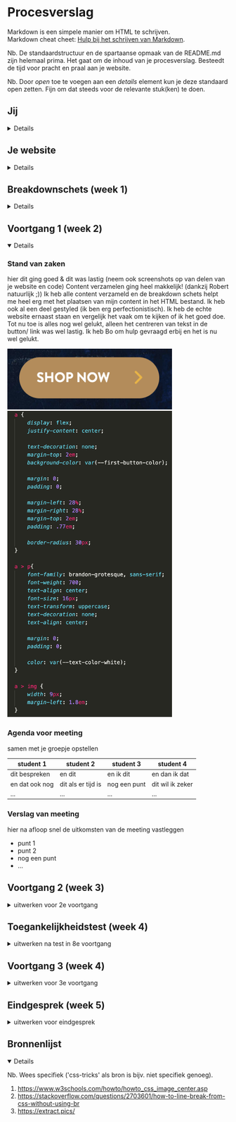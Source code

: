# Procesverslag
Markdown is een simpele manier om HTML te schrijven.  
Markdown cheat cheet: [Hulp bij het schrijven van Markdown](https://github.com/adam-p/markdown-here/wiki/Markdown-Cheatsheet).

Nb. De standaardstructuur en de spartaanse opmaak van de README.md zijn helemaal prima. Het gaat om de inhoud van je procesverslag. Besteedt de tijd voor pracht en praal aan je website.

Nb. Door *open* toe te voegen aan een *details* element kun je deze standaard open zetten. Fijn om dat steeds voor de relevante stuk(ken) te doen.





## Jij

<details>
<!-- <summary>uitwerken voor kick-off werkgroep</summary> -->

### Auteur:
Jay Raghoebir

#### Je startniveau:
Rood

#### Je focus:
Responsive
 
</details>





## Je website

<details>
<!-- <summary>uitwerken voor kick-off werkgroep</summary> -->

### Je opdracht:
https://www.krispykreme.co.uk/

#### Screenshot(s) van de eerste pagina (small screen): 
 
Landings pagina Krispy Kreme website
 
<img src="images/landings-pagina.png" width="375px" alt="Landings pagina van de Krispy Kreme website.">

#### Screenshot(s) van de tweede pagina (small screen):
 
Fundraising pagina Krispy Kreme website
 
<img src="images/fundraising-pagina.png" width="375px" alt="Fundraising pagina van de Krispy Kreme website.">
 
</details>



## Breakdownschets (week 1)

<details>
<!-- <summary>uitwerken na afloop 2e werkgroep</summary> -->

### De hele pagina: 
<img src="images/Breakdownschets-FED-Raghoebir-Jay.jpg" width="375px" alt="Breakdown van de hele pagina">

### Dynamisch deel (menu): 
<img src="images/Breakdownschets-FED-Raghoebir-Jay-menu.jpg" width="375px" alt="Breakdown van de menu">

### wellicht nog een dynamisch deel (bijv filter): 
<img src="images/dummy-plaatje.jpg" width="375px" alt="breakdown van nog een dynamisch deel">

</details>





## Voortgang 1 (week 2)

<details open>
<!-- <summary>uitwerken voor 1e voortgang</summary> -->

### Stand van zaken
hier dit ging goed & dit was lastig (neem ook screenshots op van delen van je website en code)
Content verzamelen ging heel makkelijk! (dankzij Robert natuurlijk ;)) Ik heb alle content verzameld en de breakdown schets helpt me heel erg met het plaatsen van mijn content in het HTML bestand. Ik heb ook al een deel gestyled (ik ben erg perfectionistisch). Ik heb de echte website ernaast staan en vergelijk het vaak om te kijken of ik het goed doe. Tot nu toe is alles nog wel gelukt, alleen het centreren van tekst in de button/ link was wel lastig. Ik heb Bo om hulp gevraagd erbij en het is nu wel gelukt.
 
<img src="images/button-screenshot.png" width="375px" alt="Screenshot van de button">
 
<img src="images/code-voor-button.png" width="375px" alt="Screenshot code button">


### Agenda voor meeting
samen met je groepje opstellen

| student 1      | student 2          | student 3    | student 4        |
| ---            | ---                | ---          | ---              |
| dit bespreken  | en dit             | en ik dit    | en dan ik dat    |
| en dat ook nog | dit als er tijd is | nog een punt | dit wil ik zeker |
| ...            | ...                | ...          | ...              |


### Verslag van meeting
hier na afloop snel de uitkomsten van de meeting vastleggen

- punt 1
- punt 2
- nog een punt
- ...

</details>





## Voortgang 2 (week 3)

<details>
<summary>uitwerken voor 2e voortgang</summary>

### Stand van zaken
hier dit ging goed & dit was lastig (neem ook screenshots op van delen van je website en code)


### Agenda voor meeting
samen met je groepje opstellen

| student 1      | student 2          | student 3    | student 4        |
| ---            | ---                | ---          | ---              |
| dit bespreken  | en dit             | en ik dit    | en dan ik dat    |
| en dat ook nog | dit als er tijd is | nog een punt | dit wil ik zeker |
| ...            | ...                | ...          | ...              |


### Verslag van meeting
hier na afloop snel de uitkomsten van de meeting vastleggen

- punt 1
- punt 2
- nog een punt
- ...

</details>





## Toegankelijkheidstest (week 4)

<details>
<summary>uitwerken na test in 8e voortgang</summary>

### Bevindingen
Lijst met je bevindingen die in de test naar voren kwamen:

#### Titel eerste bevinding
Hier korte omschrijving (met indien nodig een afbeelding)

Hier een omschrijving van hoe het opgelost kan worden (met indien nodig een afbeelding)


#### Titel tweede bevinding. 
Hier korte omschrijving (met indien nodig een afbeelding)

Hier een omschrijving van hoe het opgelost kan worden (met indien nodig een afbeelding)


#### Titel volgende bevinding. 
Hier korte omschrijving (met indien nodig een afbeelding)

Hier een omschrijving van hoe het opgelost kan worden (met indien nodig een afbeelding)


#### Titel nog een bevinding. 
Hier korte omschrijving (met indien nodig een afbeelding)

Hier een omschrijving van hoe het opgelost kan worden (met indien nodig een afbeelding)

</details>





## Voortgang 3 (week 4)

<details>
<summary>uitwerken voor 3e voortgang</summary>

### Stand van zaken
hier dit ging goed & dit was lastig (neem ook screenshots op van delen van je website en code)


### Agenda voor meeting
samen met je groepje opstellen

| student 1      | student 2          | student 3    | student 4        |
| ---            | ---                | ---          | ---              |
| dit bespreken  | en dit             | en ik dit    | en dan ik dat    |
| en dat ook nog | dit als er tijd is | nog een punt | dit wil ik zeker |
| ...            | ...                | ...          | ...              |


### Verslag van meeting
hier na afloop snel de uitkomsten van de meeting vastleggen

- punt 1
- punt 2
- nog een punt
- ...

</details>





## Eindgesprek (week 5)

<details>
<summary>uitwerken voor eindgesprek</summary>

### Stand van zaken
hier dit ging goed & dit was lastig (neem ook screenshots op van delen van je website en code)

### Screenshot(s)

hier screenshot(s) van je eindresultaat

</details>





## Bronnenlijst

<details open>
<!-- <summary>continu bijhouden terwijl je werkt</summary> -->

Nb. Wees specifiek ('css-tricks' als bron is bijv. niet specifiek genoeg).

1. https://www.w3schools.com/howto/howto_css_image_center.asp 
2. https://stackoverflow.com/questions/2703601/how-to-line-break-from-css-without-using-br
3. https://extract.pics/


</details>

